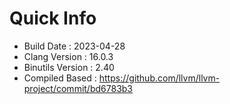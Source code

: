 # Quick Info
* Build Date : 2023-04-28
* Clang Version : 16.0.3
* Binutils Version : 2.40
* Compiled Based : https://github.com/llvm/llvm-project/commit/bd6783b3
